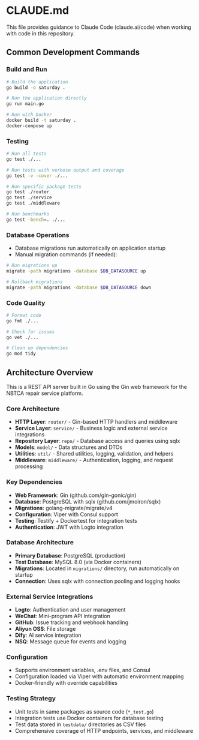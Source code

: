 # CLAUDE.md

This file provides guidance to Claude Code (claude.ai/code) when working with code in this repository.

## Common Development Commands

### Build and Run
```bash
# Build the application
go build -o saturday .

# Run the application directly
go run main.go

# Run with Docker
docker build -t saturday .
docker-compose up
```

### Testing
```bash
# Run all tests
go test ./...

# Run tests with verbose output and coverage
go test -v -cover ./...

# Run specific package tests
go test ./router
go test ./service
go test ./middleware

# Run benchmarks
go test -bench=. ./...
```

### Database Operations
- Database migrations run automatically on application startup
- Manual migration commands (if needed):
```bash
# Run migrations up
migrate -path migrations -database $DB_DATASOURCE up

# Rollback migrations
migrate -path migrations -database $DB_DATASOURCE down
```

### Code Quality
```bash
# Format code
go fmt ./...

# Check for issues
go vet ./...

# Clean up dependencies
go mod tidy
```

## Architecture Overview

This is a REST API server built in Go using the Gin web framework for the NBTCA repair service platform.

### Core Architecture
- **HTTP Layer**: `router/` - Gin-based HTTP handlers and middleware
- **Service Layer**: `service/` - Business logic and external service integrations  
- **Repository Layer**: `repo/` - Database access and queries using sqlx
- **Models**: `model/` - Data structures and DTOs
- **Utilities**: `util/` - Shared utilities, logging, validation, and helpers
- **Middleware**: `middleware/` - Authentication, logging, and request processing

### Key Dependencies
- **Web Framework**: Gin (github.com/gin-gonic/gin)
- **Database**: PostgreSQL with sqlx (github.com/jmoiron/sqlx)
- **Migrations**: golang-migrate/migrate/v4
- **Configuration**: Viper with Consul support
- **Testing**: Testify + Dockertest for integration tests
- **Authentication**: JWT with Logto integration

### Database Architecture
- **Primary Database**: PostgreSQL (production)
- **Test Database**: MySQL 8.0 (via Docker containers)
- **Migrations**: Located in `migrations/` directory, run automatically on startup
- **Connection**: Uses sqlx with connection pooling and logging hooks

### External Service Integrations
- **Logto**: Authentication and user management
- **WeChat**: Mini-program API integration
- **GitHub**: Issue tracking and webhook handling
- **Aliyun OSS**: File storage
- **Dify**: AI service integration
- **NSQ**: Message queue for events and logging

### Configuration
- Supports environment variables, .env files, and Consul
- Configuration loaded via Viper with automatic environment mapping
- Docker-friendly with override capabilities

### Testing Strategy
- Unit tests in same packages as source code (`*_test.go`)
- Integration tests use Docker containers for database testing
- Test data stored in `testdata/` directories as CSV files
- Comprehensive coverage of HTTP endpoints, services, and middleware